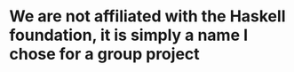 # We are not affiliated with the Haskell foundation, it is simply a name I chose for a group project